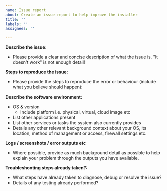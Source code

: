 ```yaml
---
name: Issue report
about: Create an issue report to help improve the installer
title: ''
labels: ''
assignees: ''

---
```


**Describe the issue:**
- Please provide a clear and concise description of what the issue is. "It doesn't work" is not enough detail!

**Steps to reproduce the issue:**
- Please provide the steps to reproduce the error or behaviour (include what you believe should happen):

**Describe the software environment:**
- OS & version
  - Include platform i.e. physical, virtual, cloud image etc
- List other applications present
- List other services or tasks the system also currently provides
- Details any other relevant background context about your OS, its location, method of management or access, firewall settings etc.

**Logs / screenshots / error outputs etc**
- Where possible, provide as much background detail as possible to help explain your problem through the outputs you have available.

**Troubleshooting steps already taken?:**
- What steps have already taken to diagnose, debug or resolve the issue?
- Details of any testing already performed?
